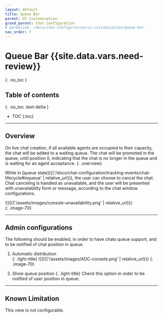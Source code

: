 ```yaml
---
layout: default
title: Queue Bar
parent: UI Customization
grand_parent: Chat Configuration 
# permalink: /docs/chat-configuration/ui-customization/queue-bar
nav_order: 7
---
```


# Queue Bar {{site.data.vars.need-review}}
{: .no_toc }

## Table of contents
{: .no_toc .text-delta }

- TOC
{:toc}

---

## Overview
On live chat creation, if all available agents are occupied to their capacity, the chat will be added to a waiting queue.
The chat will be promoted in the queue, until position 0, indicating that the chat is no longer in the queue and is waiting for an agent acceptance.
{: .overview}

While in [queue state]({{'/docs/chat-configuration/tracking-events/chat-lifecycle#inqueue' | relative_url}}), the user can choose to cancel the chat.   
Chat canceling is handled as unavailable, and the user will be presented with unavailability form or message, according to the chat window configurations. 

![]({{'/assets/images/console-unavailability.png' | relative_url}})   
{: .image-70}

---

## Admin configurations
The following should be enabled, in order to have chats queue support, and to be notified of chat position in queue.

1. Automatic distribution  
   {: .light-title}
   ![]({{'/assets/images/ADC-console.png' | relative_url}})
   {: .image-70}

2. Show queue position
  {: .light-title}
  Check this option in order to be notified of user position in queue.

---

## Known Limitation

This view is not configurable.